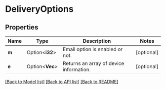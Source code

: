 # DeliveryOptions

## Properties

Name | Type | Description | Notes
------------ | ------------- | ------------- | -------------
**m** | Option<**i32**> | Email option is enabled or not. | [optional]
**e** | Option<**Vec<String>**> | Returns an array of device information. | [optional]

[[Back to Model list]](../README.md#documentation-for-models) [[Back to API list]](../README.md#documentation-for-api-endpoints) [[Back to README]](../README.md)


